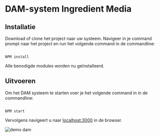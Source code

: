 # DAM-system Ingredient Media

## Installatie
Download of clone het project naar uw systeem. Navigeer in je command prompt naar 
het project en run het volgende command in de commandline:
```

NPM install

```
Alle benodigde modules worden nu geïnstalleerd.
  

## Uitvoeren
Om het DAM systeem te starten voer je het volgende command in in de commandline:

```

NPM start

```
Vervolgens navigeert u naar [localhost:3000](localhost:3000) in de browser.

![demo dam](http://stage.charlyvos.nl/img/demo%20dam.png)
